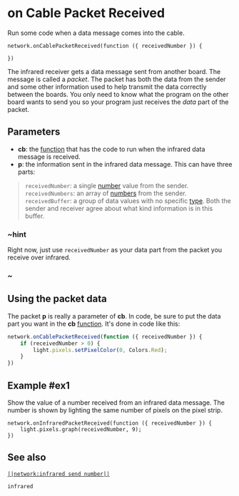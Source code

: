 # on Cable Packet Received

Run some code when a data message comes into the cable.

```sig
network.onCablePacketReceived(function ({ receivedNumber }) {
	
})
```

The infrared receiver gets a data message sent from another board. The message is called a
_packet_. The packet has both the data from the sender and some other information used to help
transmit the data correctly between the boards. You only need to know what the program on the other
board wants to send you so your program just receives the _data_ part of the packet.

## Parameters

* **cb**: the [function](/types/function) that has the code to run when the infrared data message is received.
* **p**: the information sent in the infrared data message. This can have three parts:
>``receivedNumber``: a single [number](/types/number) value from the sender.<br/>
``receivedNumbers``: an array of [numbers](/types/number) from the sender.<br/>
``receivedBuffer``: a group of data values with no specific [type](/types). Both the sender and receiver agree about what kind information is in this buffer.

### ~hint
Right now, just use ``receivedNumber`` as your data part from the packet you receive over infrared.
### ~

## Using the packet data

The packet **p** is really a parameter of **cb**. In code, be sure to put the data part you want in
the **cb** [function](/types/function). It's done in code like this:

```typescript
network.onCablePacketReceived(function ({ receivedNumber }) {
    if (receivedNumber > 0) {
        light.pixels.setPixelColor(0, Colors.Red);
    }
})
```

## Example #ex1

Show the value of a number received from an infrared data message. The number is shown by lighting the same number of pixels on the pixel strip.

```blocks
network.onInfraredPacketReceived(function ({ receivedNumber }) {
    light.pixels.graph(receivedNumber, 9);
})
```

## See also

[``||network:infrared send number||``](/reference/network/infrared-send-number)

```package
infrared
```